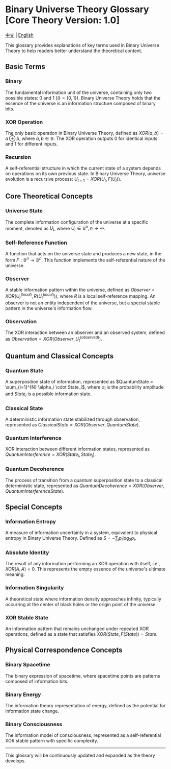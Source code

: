 # Binary Universe Theory Glossary [Core Theory Version: 1.0]

[中文](glossary.md) | [English](glossary_en.md)

This glossary provides explanations of key terms used in Binary Universe Theory to help readers better understand the theoretical content.

## Basic Terms

### Binary
The fundamental information unit of the universe, containing only two possible states: 0 and 1 ($\mathbb{B} = \{0, 1\}$). Binary Universe Theory holds that the essence of the universe is an information structure composed of binary bits.

### XOR Operation
The only basic operation in Binary Universe Theory, defined as $XOR(a, b) = a \oplus b$, where $a, b \in \mathbb{B}$. The XOR operation outputs 0 for identical inputs and 1 for different inputs.

### Recursion
A self-referential structure in which the current state of a system depends on operations on its own previous state. In Binary Universe Theory, universe evolution is a recursive process: $U_{t+1} = XOR(U_t, F(U_t))$.

## Core Theoretical Concepts

### Universe State
The complete information configuration of the universe at a specific moment, denoted as $U_t$, where $U_t \in \mathbb{B}^{n}, n \rightarrow \infty$.

### Self-Reference Function
A function that acts on the universe state and produces a new state, in the form $F: \mathbb{B}^{n} \rightarrow \mathbb{B}^{n}$. This function implements the self-referential nature of the universe.

### Observer
A stable information pattern within the universe, defined as $Observer = XOR(U_t^{(local)}, R(U_t^{(local)}))$, where $R$ is a local self-reference mapping. An observer is not an entity independent of the universe, but a special stable pattern in the universe's information flow.

### Observation
The XOR interaction between an observer and an observed system, defined as $Observation = XOR(Observer, U_t^{(observed)})$.

## Quantum and Classical Concepts

### Quantum State
A superposition state of information, represented as $QuantumState = \sum_{i=1}^{N} \alpha_i \cdot State_i$, where $\alpha_i$ is the probability amplitude and $State_i$ is a possible information state.

### Classical State
A deterministic information state stabilized through observation, represented as $ClassicalState = XOR(Observer, QuantumState)$.

### Quantum Interference
XOR interaction between different information states, represented as $QuantumInterference = XOR(State_i, State_j)$.

### Quantum Decoherence
The process of transition from a quantum superposition state to a classical deterministic state, represented as $QuantumDecoherence = XOR(Observer, QuantumInterferenceState)$.

## Special Concepts

### Information Entropy
A measure of information uncertainty in a system, equivalent to physical entropy in Binary Universe Theory. Defined as $S = -\sum_{i} p_i \log_2 p_i$.

### Absolute Identity
The result of any information performing an XOR operation with itself, i.e., $XOR(A, A) = 0$. This represents the empty essence of the universe's ultimate meaning.

### Information Singularity
A theoretical state where information density approaches infinity, typically occurring at the center of black holes or the origin point of the universe.

### XOR Stable State
An information pattern that remains unchanged under repeated XOR operations, defined as a state that satisfies $XOR(State, F(State)) = State$.

## Physical Correspondence Concepts

### Binary Spacetime
The binary expression of spacetime, where spacetime points are patterns composed of information bits.

### Binary Energy
The information theory representation of energy, defined as the potential for information state change.

### Binary Consciousness
The information model of consciousness, represented as a self-referential XOR stable pattern with specific complexity.

---

This glossary will be continuously updated and expanded as the theory develops. 
